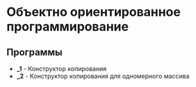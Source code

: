 # Объектно ориентированное программирование
## Программы
   * **_1** - Конструктор копирования
   * **_2** - Конструктор копирования для одномерного массива
      
